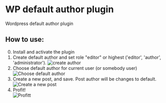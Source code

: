 # WP default author plugin
Wordpress default author plugin

## How to use:
0. Install and activate the plugin
1. Create default author and set role "editor" or highest ('editor', 'author', 'administrator').
![create author](https://i.imgur.com/I0XygRp.png)
2. Choose default author for current user (or somebody user)
![Choose default author](https://i.imgur.com/WrxbbV5.png)  
3. Create a new post, and save. Post author will be changes to default.
![Create a new post](https://i.imgur.com/BaXtrI7.png)
4. Profit! <br>
![Profitt](https://i.imgur.com/j09z0kV.png)
